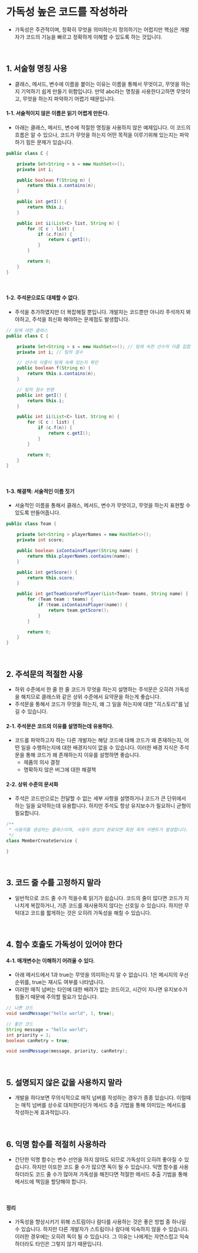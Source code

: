 # 가독성 높은 코드를 작성하라

- 가독성은 주관적이며, 정확히 무엇을 의미하는지 정의하기는 어렵지만 핵심은 개발자가 코드의 기능을 빠르고 정확하게 이해할 수 있도록 하는 것입니다.

<br>

## 1. 서술형 명칭 사용

- 클래스, 메서드, 변수에 이름을 붙이는 이유는 이름을 통해서 무엇이고, 무엇을 하는지 기억하기 쉽게 만들기 위함입니다. 만약 abc라는 명칭을 사용한다고하면 무엇이고, 무엇을 하는지 파악하기 어렵기 때문입니다.

#### 1-1. 서술적이지 않은 이름은 읽기 어렵게 만든다.

- 아래는 클래스, 메서드, 변수에 적절한 명칭을 사용하지 않은 예제입니다. 이 코드의 흐름은 알 수 있으나, 코드가 무엇을 하는지 어떤 목적을 이루기위해 있는지는 파악하기 힘든 문제가 있습니다.

```java
public class C {

    private Set<String > s = new HashSet<>();
    private int i;

    public boolean f(String n) {
        return this.s.contains(n);
    }

    public int getI() {
        return this.i;
    }

    public int ii(List<C> list, String n) {
        for (C c : list) {
            if (c.f(n)) {
                return c.getI();
            }
        }

        return 0;
    }
}
```

<br>

#### 1-2. 주석문으로도 대체할 수 없다.

- 주석을 추가하였지만 더 복잡해질 뿐입니다. 개발자는 코드뿐만 아니라 주석까지 봐야하고, 주석을 최신화 해야하는 문제점도 발생합니다.

```java
// 팀에 대한 클래스
public class C {

    private Set<String > s = new HashSet<>(); // 팀에 속한 선수의 이름 집합
    private int i; // 팀의 점수

    // 선수의 이름이 팀에 속해 있는지 확인
    public boolean f(String n) {
        return this.s.contains(n);
    }

    // 팀의 점수 반환
    public int getI() {
        return this.i;
    }

    public int ii(List<C> list, String n) {
        for (C c : list) {
            if (c.f(n)) {
                return c.getI();
            }
        }

        return 0;
    }
}
```

<br>

#### 1-3. 해결책: 서술적인 이름 짓기

- 서술적인 이름을 통해서 클래스, 메서드, 변수가 무엇이고, 무엇을 하는지 표현할 수 있도록 만들어줍니다.

```java
public class Team {

    private Set<String > playerNames = new HashSet<>(); 
    private int score;

    public boolean isContainsPlayer(String name) {
        return this.playerNames.contains(name);
    }

    public int getScore() {
        return this.score;
    }

    public int getTeamScoreForPlayer(List<Team> teams, String name) {
        for (Team team : teams) {
            if (team.isContainsPlayer(name)) {
                return team.getScore();
            }
        }

        return 0;
    }
}
```

<br>

## 2. 주석문의 적절한 사용

- 하위 수준에서 한 줄 한 줄 코드가 무엇을 하는지 설명하는 주석문은 오히려 가독성을 해치므로 클래스와 같은 상위 수준에서 요약문을 하는게 좋습니다.
- 주석문을 통해서 코드가 무엇을 하는지, 왜 그 일을 하는지에 대한 "히스토리"를 남길 수 있습니다.

#### 2-1. 주석문은 코드의 이유를 설명하는데 유용하다.

- 코드를 파악하고자 하는 다른 개발자는 해당 코드에 대해 코드가 왜 존재하는지, 어떤 일을 수행하는지에 대한 배경지식이 없을 수 있습니다. 이러한 배경 지식은 주석문을 통해 코드가 왜 존재하는지 이유를 설명하면 좋습니다.
  - 제품의 의사 결정
  - 명확하지 않은 버그에 대한 해결책

#### 2-2. 상위 수준의 문서화

- 주석은 코드만으로는 전달할 수 없는 세부 사항을 설명하거나 코드가 큰 단위에서 하는 일을 요약하는데 유용합니다. 하지만 주석도 항상 유지보수가 필요하니 균형이 필요합니다.

```java
/**
 * 사용자를 생성하는 클래스이며, 사용자 생성이 완료되면 회원 축하 이벤트가 발생합니다. 이벤트 발송은 비동기로 이루어집니다 ... 
 */
class MemberCreateService {

}
```

<br>

## 3. 코드 줄 수를 고정하지 말라

- 일반적으로 코드 줄 수가 적을수록 읽기가 쉽습니다. 코드의 줄이 많다면 코드가 지나치게 복잡하거나, 기존 코드를 재사용하지 않다는 신호일 수 있습니다. 하지만 무턱대고 코드를 짧게하는 것은 오히려 가독성을 해칠 수 있습니다.

<br>

## 4. 함수 호출도 가독성이 있어야 한다

#### 4-1. 매개변수는 이해하기 어려울 수 있다.

- 아래 메서드에서 1과 true는 무엇을 의미하는지 알 수 없습니다. 1은 메시지의 우선순위를, true는 재시도 여부를 나타냅니다.
- 이러한 매직 넘버는 타인에 대한 배려가 없는 코드이고, 시간이 지나면 유지보수가 힘들기 때문에 주의할 필요가 있습니다.

```java
// 나쁜 코드
void sendMessage("hello world", 1, true);

// 좋은 코드
String message = "hello world";
int priority = 1;
boolean canRetry = true;

void sendMessage(message, priority, canRetry);
```

<br>

## 5. 설명되지 않은 값을 사용하지 말라

- 개발을 하다보면 무의식적으로 매직 넘버를 작성하는 경우가 종종 있습니다. 이럴때는 매직 넘버를 상수로 대처한다던가 메서드 추출 기법을 통해 의미있는 메서드를 작성하는게 효과적입니다.

<br>

## 6. 익명 함수를 적절히 사용하라

- 간단한 익명 함수는 변수 선언을 하지 않아도 되므로 가독성이 오히려 좋아질 수 있습니다. 하지만 이또한 코드 줄 수가 많으면 독이 될 수 있습니다. 익명 함수를 사용하더라도 코드 줄 수가 많아져 가독성을 해친다면 적절한 메서드 추출 기법을 통해 메서드에 책임을 할당해야 합니다.

<br>

#### 정리

- 가독성을 향상시키기 위해 스트림이나 람다를 사용하는 것은 좋은 방법 중 하나일 수 있습니다. 하지만 다른 개발자가 스트림이나 람다에 익숙하지 않을 수 있습니다. 이러한 경우에는 오히려 독이 될 수 있습니다. 그 이유는 나에게는 자연스럽고 익숙하더라도 타인은 그렇지 않기 때문입니다.


